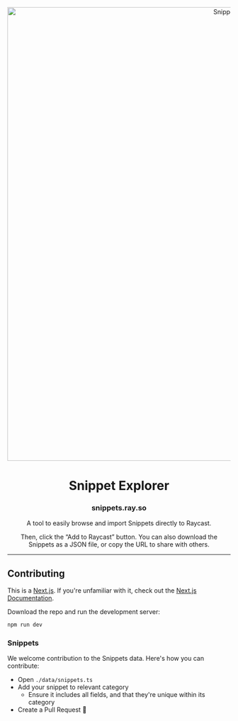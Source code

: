 <!-- TEXT_SECTION:header:START -->
<p align="center">
  <a href="https://snippets.ray.so" target="_blank" rel="noopener noreferrer">
    <img width="1024" src="https://snippets.ray.so/og-image.png" alt="Snippet Explorer">
  </a> 
</p>
<h1 align="center">
  Snippet Explorer
</h1>
<h3 align="center">
  snippets.ray.so
</h3>
<p align="center">
  A tool to easily browse and import Snippets directly to Raycast.
</p>
<p align="center">
  Then, click the “Add to Raycast” button. You can also download the Snippets as a JSON file, or copy the URL to share with others.
</p>

<!-- TEXT_SECTION:header:END -->

---

## Contributing

This is a [Next.js](https://nextjs.org/). If you're unfamiliar with it, check out the [Next.js Documentation](https://nextjs.org/docs).

Download the repo and run the development server:

```bash
npm run dev
```

### Snippets

We welcome contribution to the Snippets data. Here's how you can contribute:

- Open `./data/snippets.ts`
- Add your snippet to relevant category
  - Ensure it includes all fields, and that they're unique within its category
- Create a Pull Request 🚀
